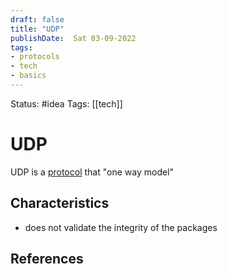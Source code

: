 ```yaml
---
draft: false
title: "UDP"
publishDate:  Sat 03-09-2022
tags:
- protocols
- tech
- basics
---
```

Status: #idea
Tags: [[tech]]

# UDP
UDP is a [protocol](Zettelkasten/protocol.md) that "one way model" 

## Characteristics 
- does not validate the integrity of the packages 


## References

